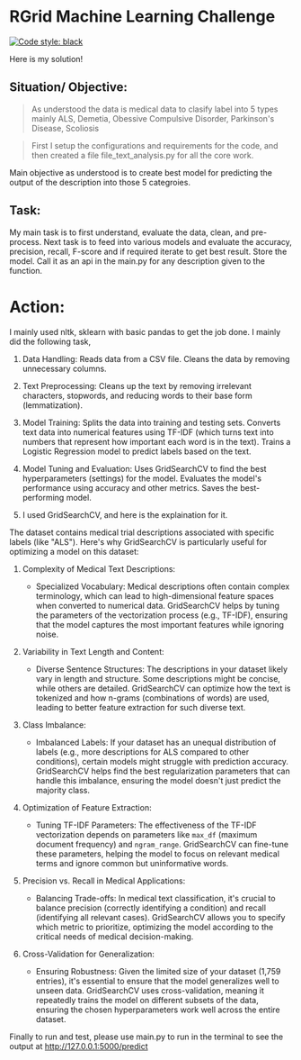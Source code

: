 # RGrid Machine Learning Challenge

[![Code style: black](https://img.shields.io/badge/code%20style-black-000000.svg)](https://github.com/psf/black)

Here is my solution!

## Situation/ Objective: 
> As understood the data is medical data to clasify label into 5 types mainly ALS, Demetia, Obessive Compulsive Disorder, Parkinson's Disease, Scoliosis

> First I setup the configurations and requirements for the code, and then created a file file_text_analysis.py for all the core work. 

Main objective as understood is to create best model for predicting the output of the description into those 5 categroies.

## Task: 
My main task is to first understand, evaluate the data, clean, and pre-process.
Next task is to feed into various models and evaluate the accuracy, precision, recall, F-score and if required iterate to get best result. Store the model. Call it as an api in the main.py for any description given to the function.  

# Action:
I mainly used nltk, sklearn with basic pandas to get the job done. 
I mainly did the following task,

1. Data Handling:
    Reads data from a CSV file.
    Cleans the data by removing unnecessary columns.

2. Text Preprocessing:
    Cleans up the text by removing irrelevant characters, stopwords, and reducing words to their base form (lemmatization).

3. Model Training:
    Splits the data into training and testing sets.
    Converts text data into numerical features using TF-IDF (which turns text into numbers that represent how important each word is in the text).
    Trains a Logistic Regression model to predict labels based on the text.

4. Model Tuning and Evaluation:
    Uses GridSearchCV to find the best hyperparameters (settings) for the model.
    Evaluates the model's performance using accuracy and other metrics.
    Saves the best-performing model.


5. I used GridSearchCV, and here is the explaination for it. 

The dataset contains medical trial descriptions associated with specific labels (like "ALS"). Here's why GridSearchCV is particularly useful for optimizing a model on this dataset:

1. Complexity of Medical Text Descriptions:
   - Specialized Vocabulary: Medical descriptions often contain complex terminology, which can lead to high-dimensional feature spaces when converted to numerical data. GridSearchCV helps by tuning the parameters of the vectorization process (e.g., TF-IDF), ensuring that the model captures the most important features while ignoring noise.

2. Variability in Text Length and Content:
   - Diverse Sentence Structures: The descriptions in your dataset likely vary in length and structure. Some descriptions might be concise, while others are detailed. GridSearchCV can optimize how the text is tokenized and how n-grams (combinations of words) are used, leading to better feature extraction for such diverse text.

3. Class Imbalance:
   - Imbalanced Labels: If your dataset has an unequal distribution of labels (e.g., more descriptions for ALS compared to other conditions), certain models might struggle with prediction accuracy. GridSearchCV helps find the best regularization parameters that can handle this imbalance, ensuring the model doesn't just predict the majority class.

4. Optimization of Feature Extraction:
   - Tuning TF-IDF Parameters: The effectiveness of the TF-IDF vectorization depends on parameters like `max_df` (maximum document frequency) and `ngram_range`. GridSearchCV can fine-tune these parameters, helping the model to focus on relevant medical terms and ignore common but uninformative words.

5. Precision vs. Recall in Medical Applications:
   - Balancing Trade-offs: In medical text classification, it's crucial to balance precision (correctly identifying a condition) and recall (identifying all relevant cases). GridSearchCV allows you to specify which metric to prioritize, optimizing the model according to the critical needs of medical decision-making.

6. Cross-Validation for Generalization:
   - Ensuring Robustness: Given the limited size of your dataset (1,759 entries), it's essential to ensure that the model generalizes well to unseen data. GridSearchCV uses cross-validation, meaning it repeatedly trains the model on different subsets of the data, ensuring the chosen hyperparameters work well across the entire dataset.



Finally to run and test, please use main.py to run in the terminal to see the output at http://127.0.0.1:5000/predict